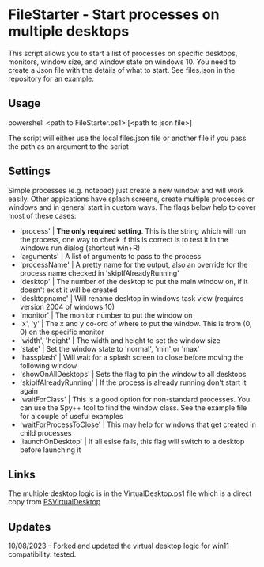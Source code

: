 # FileStarter - Start processes on multiple desktops

This script allows you to start a list of processes on specific desktops, monitors, window size, and window state on windows 10.  You need to create a Json file with the details of what to start.  See files.json in the repository for an example.

## Usage

powershell \<path to FileStarter.ps1\> [\<path to json file\>]

The script will either use the local files.json file or another file if you pass the path as an argument to the script

## Settings

Simple processes (e.g. notepad) just create a new window and will work easily.  Other appications have splash screens, create multiple processes or windows and in general start in custom ways.  The flags below help to cover most of these cases:

- 'process' | **The only required setting**.  This is the string which will run the process, one way to check if this is correct is to test it in the windows run dialog (shortcut win+R)
- 'arguments' | A list of arguments to pass to the process
- 'processName' | A pretty name for the output, also an override for the process name checked in 'skipIfAlreadyRunning'
- 'desktop' | The number of the desktop to put the main window on, if it doesn't exist it will be created
- 'desktopname' | Will rename desktop in windows task view (requires version 2004 of windows 10)
- 'monitor' | The monitor number to put the window on
- 'x', 'y' | The x and y co-ord of where to put the window.  This is from (0, 0) on the specific monitor
- 'width', 'height' | The width and height to set the window size
- 'state' | Set the window state to 'normal', 'min' or 'max'
- 'hassplash' | Will wait for a splash screen to close before moving the following window
- 'showOnAllDesktops' | Sets the flag to pin the window to all desktops
- 'skipIfAlreadyRunning' | If the process is already running don't start it again
- 'waitForClass' | This is a good option for non-standard processes.  You can use the Spy++ tool to find the window class.  See the example file for a couple of useful examples
- 'waitForProcessToClose' | This may help for windows that get created in child processes
- 'launchOnDesktop' | If all eslse fails, this flag will switch to a desktop before launching it

## Links

The multiple desktop logic is in the VirtualDesktop.ps1 file which is a direct copy from [PSVirtualDesktop](https://github.com/MScholtes/TechNet-Gallery/tree/master/VirtualDesktop)

## Updates

10/08/2023 - Forked and updated the virtual desktop logic for win11 compatibility. tested.
